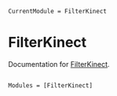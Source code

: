 ```@meta
CurrentModule = FilterKinect
```

# FilterKinect

Documentation for [FilterKinect](https://github.com/AR102/FilterKinect.jl).

```@index
```

```@autodocs
Modules = [FilterKinect]
```
